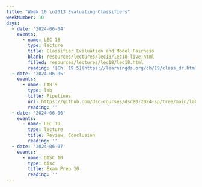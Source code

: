 ```yaml
---
title: "Week 10 \u2013 Evaluating Classifiers"
weekNumber: 10
days:
  - date: '2024-06-04'
    events:
      - name: LEC 18
        type: lecture
        title: Classifier Evaluation and Model Fairness
        blank: resources/lectures/lec18/lec18-live.html
        filled: resources/lectures/lec18/lec18.html
        reading: '[Ch. 19.5](https://learningds.org/ch/19/class_dr.html)'
  - date: '2024-06-05'
    events:
      - name: LAB 9
        type: lab
        title: Pipelines
        url: https://github.com/dsc-courses/dsc80-2024-sp/tree/main/labs/lab09
        reading: ''
  - date: '2024-06-06'
    events:
      - name: LEC 19
        type: lecture
        title: Review, Conclusion
        reading: ''
  - date: '2024-06-07'
    events:
      - name: DISC 10
        type: disc
        title: Exam Prep 10
        reading: ''
---
```

